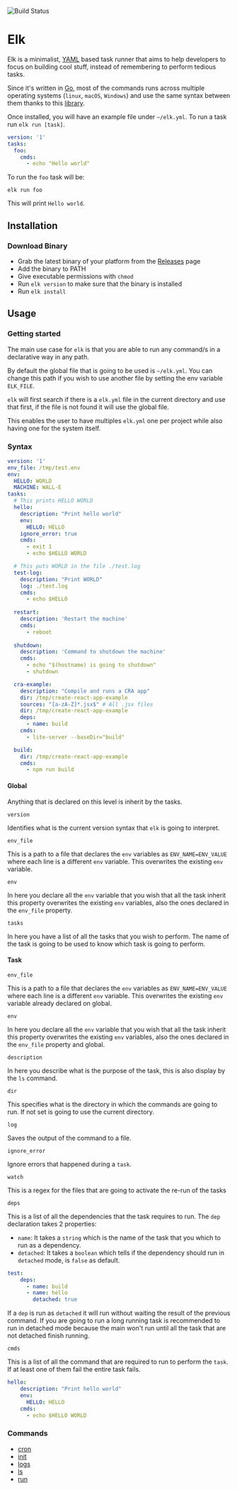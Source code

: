 ![Build Status](https://github.com/jjzcru/elk/workflows/Build%20Status/badge.svg?branch=master)

Elk
==========

Elk is a minimalist, [YAML][yaml] based task runner that aims to help developers to focus on building cool stuff, 
instead of remembering to perform tedious tasks.

Since it's written in [Go][go], most of the commands runs across multiple operating systems (`linux`, `macOS`, 
`Windows`) and use the same syntax between them thanks to this [library][sh].

Once installed, you will have an example file under `~/elk.yml`. To run a task run `elk run [task]`.

```yml
version: '1'
tasks:
  foo:
    cmds:
      - echo "Hello world"
```

To run the `foo` task will be:

```
elk run foo
```

This will print `Hello world`.


## Installation

### Download Binary
- Grab the latest binary of your platform from the [Releases][releases] page
- Add the binary to PATH
- Give executable permissions with `chmod`
- Run `elk version` to make sure that the binary is installed
- Run `elk install`

## Usage

### Getting started
The main use case for `elk` is that you are able to run any command/s in a declarative way in any path. 

By default the global file that is going to be used is `~/elk.yml`. You can change this path if you wish to use another 
file by setting the env variable `ELK_FILE`.

`elk` will first search if there is a `elk.yml` file in the current directory and use that first, if the file is not 
found it will use the global file. 

This enables the user to have multiples `elk.yml` one per project while also having one for the system itself.

### Syntax

```yml
version: '1'
env_file: /tmp/test.env
env:
  HELLO: WORLD
  MACHINE: WALL-E
tasks:
  # This prints HELLO WORLD
  hello:
    description: "Print hello world"
    env:
      HELLO: HELLO
    ignore_error: true
    cmds:
      - exit 1
      - echo $HELLO WORLD 

  # This puts WORLD in the file ./test.log
  test-log:
    description: "Print WORLD"
    log: ./test.log
    cmds:
      - echo $HELLO 
    
  restart:
    description: 'Restart the machine'
    cmds:
      - reboot
  
  shutdown:
    description: 'Command to shutdown the machine'
    cmds:
      - echo "$(hostname) is going to shutdown"
      - shutdown

  cra-example:
    description: "Compile and runs a CRA app"
    dir: /tmp/create-react-app-example
    sources: "[a-zA-Z]*.jsx$" # All .jsx files
    dir: /tmp/create-react-app-example
    deps:
      - name: build
    cmds:
      - lite-server --baseDir="build"

  build:
    dir: /tmp/create-react-app-example
    cmds:
      - npm run build
```

#### Global
Anything that is declared on this level is inherit by the tasks.

`version`

Identifies what is the current version syntax that `elk` is going to interpret.

`env_file`

This is a path to a file that declares the `env` variables as `ENV_NAME=ENV_VALUE` where each line is a different `env` 
variable. This overwrites the existing `env` variable.

`env`

In here you declare all the `env` variable that you wish that all the task inherit this property overwrites the 
existing `env` variables, also the ones declared in the `env_file` property.

`tasks`

In here you have a list of all the tasks that you wish to perform. The name of the task is going to be used to know 
which task is going to perform.

#### Task
`env_file`

This is a path to a file that declares the `env` variables as `ENV_NAME=ENV_VALUE` where each line is a different `env` 
variable. This overwrites the existing `env` variable already declared on global.

`env`

In here you declare all the `env` variable that you wish that all the task inherit this property overwrites the 
existing `env` variables, also the ones declared in the `env_file` property and global.

`description`

In here you describe what is the purpose of the task, this is also display by the `ls` command.

`dir`

This specifies what is the directory in which the commands are going to run. If not set is going to use the current 
directory.

`log`

Saves the output of the command to a file.

`ignore_error`

Ignore errors that happened during a `task`.

`watch` 

This is a regex for the files that are going to activate the re-run of the tasks

`deps`

This is a list of all the dependencies that the task requires to run. The `dep` declaration takes 2 properties:
- `name`: It takes a `string` which is the name of the task that you which to run as a dependency.
- `detached`: It takes a `boolean` which tells if the dependency should run in `detached` mode, is `false` as default.

```yml
test:
    deps:
      - name: build
      - name: hello
        detached: true

```

If a `dep` is run as `detached` it will run without waiting the result of the previous command. If you are going to run 
a long running task is recommended to run in detached mode because the main won't run until all the task that are not 
detached finish running.

`cmds`

This is a list of all the command that are required to run to perform the `task`. If at least one of them fail the 
entire task fails.

```yml
hello:
    description: "Print hello world"
    env:
      HELLO: HELLO
    cmds:
      - echo $HELLO WORLD 
```

### Commands
- [cron](docs/cron.md)
- [init](docs/init.md)
- [logs](docs/logs.md)
- [ls](docs/ls.md)
- [run](docs/run.md)

[go]: https://golang.org/
[yaml]: https://yaml.org/
[sh]: https://github.com/mvdan/sh
[releases]: https://github.com/jjzcru/elk/releases